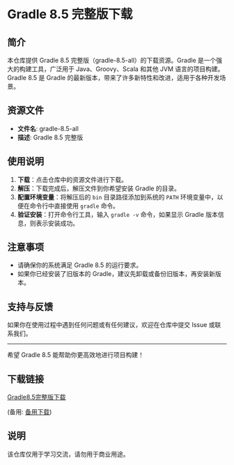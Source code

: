 # Gradle 8.5 完整版下载

## 简介

本仓库提供 Gradle 8.5 完整版（gradle-8.5-all）的下载资源。Gradle 是一个强大的构建工具，广泛用于 Java、Groovy、Scala 和其他 JVM 语言的项目构建。Gradle 8.5 是 Gradle 的最新版本，带来了许多新特性和改进，适用于各种开发场景。

## 资源文件

- **文件名**: gradle-8.5-all
- **描述**: Gradle 8.5 完整版

## 使用说明

1. **下载**：点击仓库中的资源文件进行下载。
2. **解压**：下载完成后，解压文件到你希望安装 Gradle 的目录。
3. **配置环境变量**：将解压后的 `bin` 目录路径添加到系统的 `PATH` 环境变量中，以便在命令行中直接使用 `gradle` 命令。
4. **验证安装**：打开命令行工具，输入 `gradle -v` 命令，如果显示 Gradle 版本信息，则表示安装成功。

## 注意事项

- 请确保你的系统满足 Gradle 8.5 的运行要求。
- 如果你已经安装了旧版本的 Gradle，建议先卸载或备份旧版本，再安装新版本。

## 支持与反馈

如果你在使用过程中遇到任何问题或有任何建议，欢迎在仓库中提交 Issue 或联系我们。

---

希望 Gradle 8.5 能帮助你更高效地进行项目构建！

## 下载链接
[Gradle8.5完整版下载](https://pan.quark.cn/s/881cfedd576d) 

(备用: [备用下载](https://pan.baidu.com/s/1zhKJRDAXGlBbaZzqDNgPlw?pwd=1234))

## 说明

该仓库仅用于学习交流，请勿用于商业用途。
